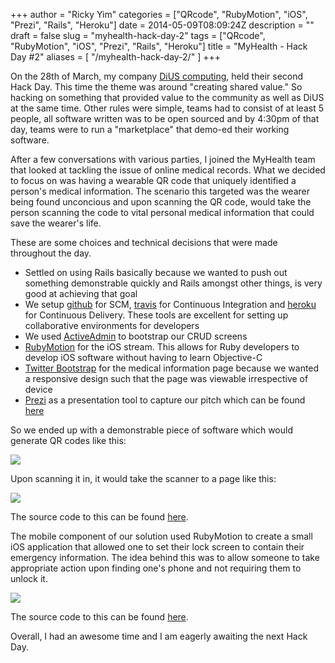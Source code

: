 +++
author = "Ricky Yim"
categories = ["QRcode", "RubyMotion", "iOS", "Prezi", "Rails", "Heroku"]
date = 2014-05-09T08:09:24Z
description = ""
draft = false
slug = "myhealth-hack-day-2"
tags = ["QRcode", "RubyMotion", "iOS", "Prezi", "Rails", "Heroku"]
title = "MyHealth - Hack Day #2"
aliases = [
    "/myhealth-hack-day-2/"
]
+++

On the 28th of March, my company [DiUS computing](http://www.dius.com.au), held their second Hack Day. This time the theme was around "creating shared value." So hacking on something that provided value to the community as well as DiUS at the same time. Other rules were simple, teams had to consist of at least 5 people, all software written was to be open sourced and by 4:30pm of that day, teams were to run a "marketplace" that demo-ed their working software. 

After a few conversations with various parties, I joined the MyHealth team that looked at tackling the issue of online medical records. What we decided to focus on was having a wearable QR code that uniquely identified a person's medical information. The scenario this targeted was the wearer being found unconcious and upon scanning the QR code, would take the person scanning the code to vital personal medical information that could save the wearer's life.

These are some choices and technical decisions that were made throughout the day.

* Settled on using Rails basically because we wanted to push out something demonstrable quickly and Rails amongst other things, is very good at achieving that goal
* We setup [github](http://www.github.com) for SCM, [travis](http://travis-ci.org) for Continuous Integration and [heroku](https://www.heroku.com/) for Continuous Delivery. These tools are excellent for setting up collaborative environments for developers 
* We used [ActiveAdmin](http://activeadmin.info/) to bootstrap our CRUD screens
* [RubyMotion](http://www.rubymotion.com) for the iOS stream. This allows for Ruby developers to develop iOS software without having to learn Objective-C 
* [Twitter Bootstrap](http://getbootstrap.com/) for the medical information page because we wanted a responsive design such that the page was viewable irrespective of device
* [Prezi](https://prezi.com/) as a presentation tool to capture our pitch which can be found [here](http://prezi.com/jns9rnkingxa/?utm_campaign=share&utm_medium=copy)

So we ended up with a demonstrable piece of software which would generate QR codes like this: 

![](/content/images/2014/May/BjyKRcgCAAAKZzN.png)

Upon scanning it in, it would take the scanner to a page like this: 

![](/content/images/2014/May/MyHealth.png)


The source code to this can be found [here](https://github.com/DiUS/myhealth). 

The mobile component of our solution used RubyMotion to create a small iOS application that allowed one to set their lock screen to contain their emergency information. The idea behind this was to allow someone to take appropriate action upon finding one's phone and not requiring them to unlock it.

![](/content/images/2014/May/screen2.jpg)

The source code to this can be found [here](https://github.com/DiUS/myhealth-ios).

Overall, I had an awesome time and I am eagerly awaiting the next Hack Day.

